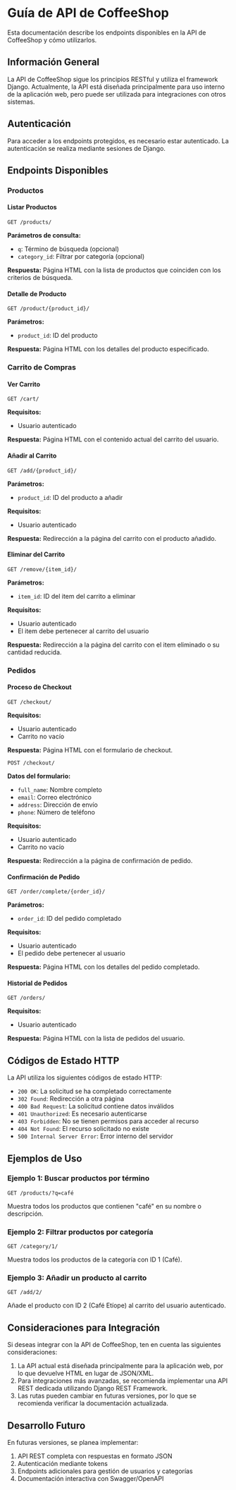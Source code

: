 # Guía de API de CoffeeShop

Esta documentación describe los endpoints disponibles en la API de CoffeeShop y cómo utilizarlos.

## Información General

La API de CoffeeShop sigue los principios RESTful y utiliza el framework Django. Actualmente, la API está diseñada principalmente para uso interno de la aplicación web, pero puede ser utilizada para integraciones con otros sistemas.

## Autenticación

Para acceder a los endpoints protegidos, es necesario estar autenticado. La autenticación se realiza mediante sesiones de Django.

## Endpoints Disponibles

### Productos

#### Listar Productos

```
GET /products/
```

**Parámetros de consulta:**
- `q`: Término de búsqueda (opcional)
- `category_id`: Filtrar por categoría (opcional)

**Respuesta:**
Página HTML con la lista de productos que coinciden con los criterios de búsqueda.

#### Detalle de Producto

```
GET /product/{product_id}/
```

**Parámetros:**
- `product_id`: ID del producto

**Respuesta:**
Página HTML con los detalles del producto especificado.

### Carrito de Compras

#### Ver Carrito

```
GET /cart/
```

**Requisitos:**
- Usuario autenticado

**Respuesta:**
Página HTML con el contenido actual del carrito del usuario.

#### Añadir al Carrito

```
GET /add/{product_id}/
```

**Parámetros:**
- `product_id`: ID del producto a añadir

**Requisitos:**
- Usuario autenticado

**Respuesta:**
Redirección a la página del carrito con el producto añadido.

#### Eliminar del Carrito

```
GET /remove/{item_id}/
```

**Parámetros:**
- `item_id`: ID del item del carrito a eliminar

**Requisitos:**
- Usuario autenticado
- El item debe pertenecer al carrito del usuario

**Respuesta:**
Redirección a la página del carrito con el item eliminado o su cantidad reducida.

### Pedidos

#### Proceso de Checkout

```
GET /checkout/
```

**Requisitos:**
- Usuario autenticado
- Carrito no vacío

**Respuesta:**
Página HTML con el formulario de checkout.

```
POST /checkout/
```

**Datos del formulario:**
- `full_name`: Nombre completo
- `email`: Correo electrónico
- `address`: Dirección de envío
- `phone`: Número de teléfono

**Requisitos:**
- Usuario autenticado
- Carrito no vacío

**Respuesta:**
Redirección a la página de confirmación de pedido.

#### Confirmación de Pedido

```
GET /order/complete/{order_id}/
```

**Parámetros:**
- `order_id`: ID del pedido completado

**Requisitos:**
- Usuario autenticado
- El pedido debe pertenecer al usuario

**Respuesta:**
Página HTML con los detalles del pedido completado.

#### Historial de Pedidos

```
GET /orders/
```

**Requisitos:**
- Usuario autenticado

**Respuesta:**
Página HTML con la lista de pedidos del usuario.

## Códigos de Estado HTTP

La API utiliza los siguientes códigos de estado HTTP:

- `200 OK`: La solicitud se ha completado correctamente
- `302 Found`: Redirección a otra página
- `400 Bad Request`: La solicitud contiene datos inválidos
- `401 Unauthorized`: Es necesario autenticarse
- `403 Forbidden`: No se tienen permisos para acceder al recurso
- `404 Not Found`: El recurso solicitado no existe
- `500 Internal Server Error`: Error interno del servidor

## Ejemplos de Uso

### Ejemplo 1: Buscar productos por término

```
GET /products/?q=café
```

Muestra todos los productos que contienen "café" en su nombre o descripción.

### Ejemplo 2: Filtrar productos por categoría

```
GET /category/1/
```

Muestra todos los productos de la categoría con ID 1 (Café).

### Ejemplo 3: Añadir un producto al carrito

```
GET /add/2/
```

Añade el producto con ID 2 (Café Etíope) al carrito del usuario autenticado.

## Consideraciones para Integración

Si deseas integrar con la API de CoffeeShop, ten en cuenta las siguientes consideraciones:

1. La API actual está diseñada principalmente para la aplicación web, por lo que devuelve HTML en lugar de JSON/XML.
2. Para integraciones más avanzadas, se recomienda implementar una API REST dedicada utilizando Django REST Framework.
3. Las rutas pueden cambiar en futuras versiones, por lo que se recomienda verificar la documentación actualizada.

## Desarrollo Futuro

En futuras versiones, se planea implementar:

1. API REST completa con respuestas en formato JSON
2. Autenticación mediante tokens
3. Endpoints adicionales para gestión de usuarios y categorías
4. Documentación interactiva con Swagger/OpenAPI